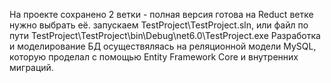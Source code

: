 На проекте сохранено 2 ветки - полная версия готова на Reduct ветке нужно выбрать её.
запускаем TestProject\TestProject.sln, или файл по пути TestProject\TestProject\bin\Debug\net6.0\TestProject.exe
Разработка и моделирование БД осуществяляась на реляционной модели MySQL, которую проделал с помощью Entity Framework Core и внутренних миграций.
